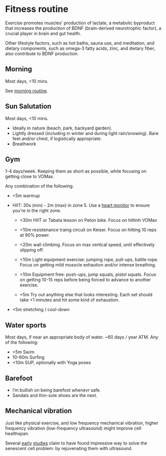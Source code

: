 # Fitness routine

Exercise promotes muscles' production of lactate, a metabolic byproduct that
increases the production of BDNF (brain-derived neurotrophic factor),
a crucial player in brain and gut health.

Other lifestyle factors, such as hot baths, sauna use, and meditation, and
dietary components, such as omega-3 fatty acids, zinc, and dietary fiber,
also contribute to BDNF production.

## Morning

Most days, <10 mins.

See [morning routine](morning.md).

## Sun Salutation

Most days, <10 mins.

- Ideally in nature (beach, park, backyard garden).
- Lightly dressed (including in winter and during light rain/snowing).
  Bare feet and/or chest, if logistically appropriate.
- Breathwork

## Gym

1-4 days/week. Keeping them as short as possible,
while focusing on getting close to VOMax.

Any combination of the following:

- <5m warmup
- HIIT: 30s (min) - 2m (max) in zone 5.
  Use a [heart monitor](https://amzn.to/3VJIPWT) to ensure you're in the right zone.

  - <30m HIIT or Tabata lesson on Peton bike.
    Focus on hittinh VOMax

  - <10m resistenance traing circuit on Keiser.
    Focus on hitting 10 reps at 90% power.

  - <20m wall climbing.
    Focus on max vertical speed, until effectively slipping off.

  - <10m Light equipment exercise: jumping rope, pull-ups, battle rope.
    Focus on getting mild musscle exhaution and/or intense breathing.

  - <10m Equipment free: push-ups, jump squats, pistol squats.
    Focus on getting 10-15 reps before being forced to advance to another exercise.

  - <5m Try out anything else that looks interesting.
    Each set should take <1 minutes and hit some kind of exhaustion.

- <5m stretching / cool-down

## Water sports

Most days, if near an appropriate body of water. ~60 days / year ATM. Any of the following:

- <5m Swim
- 10-60m Surfing
- <10m SUP, optionally with Yoga poses

## Barefoot

- I’m bullish on being barefoot whenevr safe.
- Sandals and thin-sole shoes are the next.

## Mechanical vibration

Just like physical exercise, and low frequency mechanical vibration, higher frequency
vibration (low-frequency ultrasound) might improve cell healthspan.

Several [early](https://www.biorxiv.org/content/10.1101/2022.12.08.519320v2) [studies](https://www.lifespan.io/news/ultrasound-reverses-senescence-in-cells)
claim to have found impressive way to solve the senescent cell problem:
by rejuvenating them with ultrasound.

